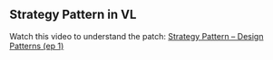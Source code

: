 ## Strategy Pattern in VL

Watch this video to understand the patch:
[Strategy Pattern – Design Patterns (ep 1)](https://www.youtube.com/watch?v=v9ejT8FO-7I)
